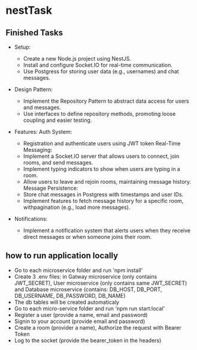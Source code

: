 # nestTask

## Finished Tasks
- Setup:
  - Create a new Node.js project using NestJS.
  - Install and configure Socket.IO for real-time communication.
  - Use Postgress for storing user data (e.g., usernames) and chat messages.

- Design Pattern:
  - Implement the Repository Pattern to abstract data access for users and messages.
  - Use interfaces to define repository methods, promoting loose coupling and easier testing.

- Features:
    Auth System:
  - Registration and authenticate users using JWT token
    Real-Time Messaging:
  - Implement a Socket.IO server that allows users to connect, join rooms, and send messages.
  - Implement typing indicators to show when users are typing in a room.
  - Allow users to leave and rejoin rooms, maintaining message history.
    Message Persistence:
  - Store chat messages in Postgress with timestamps and user IDs.
  - Implement features to fetch message history for a specific room, withpagination (e.g., load more messages).

- Notifications:
  - Implement a notification system that alerts users when they receive direct messages or when someone joins their room.

## how to run application locally
  - Go to each microservice folder and run 'npm install'
  - Create 3 .env files: in Gatway microservice (only contains JWT_SECRET), User microservice (only contains same JWT_SECRET) and Database microservice (contains: DB_HOST, DB_PORT, DB_USERNAME, DB_PASSWORD, DB_NAME)
  - The db tables will be created automaticaly
  - Go to each micro-service folder and run 'npm run start:local'
  - Register a user (provide a name, email and password)
  - Signin to your account (provide email and password)
  - Create a room (provider a name), Authorize the request with Bearer Token
  - Log to the socket (provide the bearer_token in the headers)
